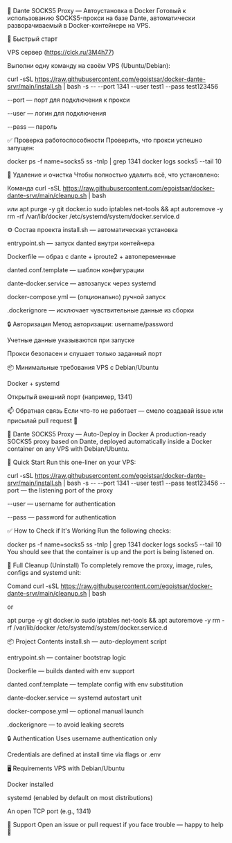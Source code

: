 🧦 Dante SOCKS5 Proxy — Автоустановка в Docker
Готовый к использованию SOCKS5-прокси на базе Dante, автоматически разворачиваемый в Docker-контейнере на VPS.

🚀 Быстрый старт

VPS сервер (https://clck.ru/3M4h77)

Выполни одну команду на своём VPS (Ubuntu/Debian):


curl -sSL https://raw.githubusercontent.com/egoistsar/docker-dante-srvr/main/install.sh | bash -s -- --port 1341 --user test1 --pass test123456


--port — порт для подключения к прокси

--user — логин для подключения

--pass — пароль

✅ Проверка работоспособности
Проверить, что прокси успешно запущен:


docker ps -f name=socks5
ss -tnlp | grep 1341
docker logs socks5 --tail 10



🧹 Удаление и очистка
Чтобы полностью удалить всё, что установлено:

Команда
curl -sSL https://raw.githubusercontent.com/egoistsar/docker-dante-srvr/main/cleanup.sh | bash

или
apt purge -y git docker.io sudo iptables net-tools && apt autoremove -y
rm -rf /var/lib/docker /etc/systemd/system/docker.service.d


⚙️ Состав проекта
install.sh — автоматическая установка

entrypoint.sh — запуск danted внутри контейнера

Dockerfile — образ с dante + iproute2 + автопеременные

danted.conf.template — шаблон конфигурации

dante-docker.service — автозапуск через systemd

docker-compose.yml — (опционально) ручной запуск

.dockerignore — исключает чувствительные данные из сборки

🔒 Авторизация
Метод авторизации: username/password

Учетные данные указываются при запуске

Прокси безопасен и слушает только заданный порт

📦 Минимальные требования
VPS с Debian/Ubuntu

Docker + systemd

Открытый внешний порт (например, 1341)

📫 Обратная связь
Если что-то не работает — смело создавай issue или присылай pull request 🙌

🧦 Dante SOCKS5 Proxy — Auto-Deploy in Docker
A production-ready SOCKS5 proxy based on Dante, deployed automatically inside a Docker container on any VPS with Debian/Ubuntu.

🚀 Quick Start
Run this one-liner on your VPS:


curl -sSL https://raw.githubusercontent.com/egoistsar/docker-dante-srvr/main/install.sh | bash -s -- --port 1341 --user test1 --pass test123456
--port — the listening port of the proxy

--user — username for authentication

--pass — password for authentication

✅ How to Check if It's Working
Run the following checks:


docker ps -f name=socks5
ss -tnlp | grep 1341
docker logs socks5 --tail 10
You should see that the container is up and the port is being listened on.


🧹 Full Cleanup (Uninstall)
To completely remove the proxy, image, rules, configs and systemd unit:

Comand
curl -sSL https://raw.githubusercontent.com/egoistsar/docker-dante-srvr/main/cleanup.sh | bash

or

apt purge -y git docker.io sudo iptables net-tools && apt autoremove -y
rm -rf /var/lib/docker /etc/systemd/system/docker.service.d


📦 Project Contents
install.sh — auto-deployment script

entrypoint.sh — container bootstrap logic

Dockerfile — builds danted with env support

danted.conf.template — template config with env substitution

dante-docker.service — systemd autostart unit

docker-compose.yml — optional manual launch

.dockerignore — to avoid leaking secrets

🔒 Authentication
Uses username authentication only

Credentials are defined at install time via flags or .env

🖥️ Requirements
VPS with Debian/Ubuntu

Docker installed

systemd (enabled by default on most distributions)

An open TCP port (e.g., 1341)

🤝 Support
Open an issue or pull request if you face trouble — happy to help 💪

